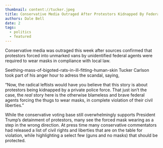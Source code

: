 ```yaml
---
thumbnail: content://tucker.jpeg
title: Conservative Media Outraged After Protestors Kidnapped By Federal Agents Forced To Wear Masks
authors: Dale Bell
date: 2
tags:
  - politics
  - featured
---
```


Conservative media was outraged this week after sources confirmed that protestors forced into unmarked vans by unidentified federal agents were required to wear masks in compliance with local law.

Seething-mass-of-bigoted-rats-in-ill-fitting-human-skin Tucker Carlson took part of his anger hour to adress the scandal, saying,

“Now, the radical leftists would have you believe that this story is about protestors being kidnapped by a private police force. That just isn’t the case, the *real* story here is the otherwise blameless and brave federal agents forcing the thugs to wear masks, in complete violation of their civil liberties.”

While the conservative voting base still overwhelmingly supports President Trump’s detainment of protestors, many see the forced mask wearing as a step in the wrong direction. At press time many conservative commentators had released a list of civil rights and liberties that are on the table for violation, while highlighting a select few (guns and no masks) that should be protected.
